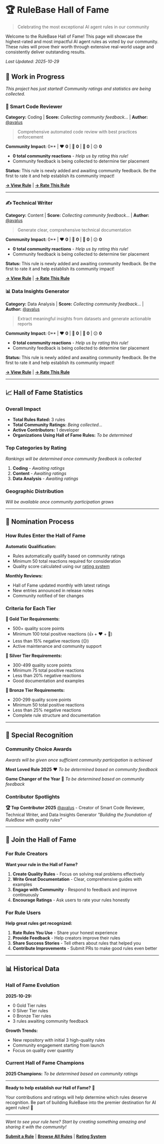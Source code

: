 # 🏆 RuleBase Hall of Fame

> Celebrating the most exceptional AI agent rules in our community

Welcome to the RuleBase Hall of Fame! This page will showcase the highest-rated and most impactful AI agent rules as voted by our community. These rules will prove their worth through extensive real-world usage and consistently deliver outstanding results.

*Last Updated: 2025-10-29*

## 🚧 Work in Progress

*This project has just started! Community ratings and statistics are being collected.*

### 🔧 Smart Code Reviewer
**Category:** Coding | **Score:** *Collecting community feedback...* | **Author:** [@avalus](https://github.com/avalus)

> Comprehensive automated code review with best practices enforcement

**Community Impact:**
0** | ❤️ **0** | 🚀 **0** | 👀 **0** | 😕 **0**
- **0 total community reactions** - *Help us by rating this rule!*
- Community feedback is being collected to determine tier placement

**Status:**
This rule is newly added and awaiting community feedback. Be the first to rate it and help establish its community impact!

[**→ View Rule**](./rules/coding/smart-code-reviewer/) | [**→ Rate This Rule**](./rules/coding/smart-code-reviewer/README.md)

---

### ✍️ Technical Writer
**Category:** Content | **Score:** *Collecting community feedback...* | **Author:** [@avalus](https://github.com/avalus)

> Generate clear, comprehensive technical documentation

**Community Impact:**
0** | ❤️ **0** | 🚀 **0** | 👀 **0** | 😕 **0**
- **0 total community reactions** - *Help us by rating this rule!*
- Community feedback is being collected to determine tier placement

**Status:**
This rule is newly added and awaiting community feedback. Be the first to rate it and help establish its community impact!

[**→ View Rule**](./rules/content/technical-writer/) | [**→ Rate This Rule**](./rules/content/technical-writer/README.md)

### 📊 Data Insights Generator  
**Category:** Data Analysis | **Score:** *Collecting community feedback...* | **Author:** [@avalus](https://github.com/avalus)

> Extract meaningful insights from datasets and generate actionable reports

**Community Impact:**
0** | ❤️ **0** | 🚀 **0** | 👀 **0** | 😕 **0**
- **0 total community reactions** - *Help us by rating this rule!*
- Community feedback is being collected to determine tier placement

**Status:**
This rule is newly added and awaiting community feedback. Be the first to rate it and help establish its community impact!

[**→ View Rule**](./rules/data-analysis/insights-generator/) | [**→ Rate This Rule**](./rules/data-analysis/insights-generator/README.md)

---

## 📈 Hall of Fame Statistics

### Overall Impact
- **Total Rules Rated:** 3 rules
- **Total Community Ratings:** *Being collected...*
- **Active Contributors:** 1 developer
- **Organizations Using Hall of Fame Rules:** *To be determined*

### Top Categories by Rating
*Rankings will be determined once community feedback is collected*

1. **Coding** - *Awaiting ratings*
2. **Content** - *Awaiting ratings*
3. **Data Analysis** - *Awaiting ratings*

### Geographic Distribution
*Will be available once community participation grows*

---

## 🎯 Nomination Process

### How Rules Enter the Hall of Fame

**Automatic Qualification:**
- Rules automatically qualify based on community ratings
- Minimum 50 total reactions required for consideration
- Quality score calculated using our [rating system](./RATING_SYSTEM.md)

**Monthly Reviews:**
- Hall of Fame updated monthly with latest ratings
- New entries announced in release notes
- Community notified of tier changes

### Criteria for Each Tier

**🥇 Gold Tier Requirements:**
- 500+ quality score points
- Minimum 100 total positive reactions (👍 + ❤️ + 🚀)
- Less than 15% negative reactions (😕)
- Active maintenance and community support

**🥈 Silver Tier Requirements:**
- 300-499 quality score points
- Minimum 75 total positive reactions
- Less than 20% negative reactions
- Good documentation and examples

**🥉 Bronze Tier Requirements:**
- 200-299 quality score points
- Minimum 50 total positive reactions
- Less than 25% negative reactions
- Complete rule structure and documentation

---

## 🏅 Special Recognition

### Community Choice Awards

*Awards will be given once sufficient community participation is achieved*

**Most Loved Rule 2025** ❤️
*To be determined based on community feedback*

**Game Changer of the Year** 🚀
*To be determined based on community feedback*

### Contributor Spotlights

**🏆 Top Contributor 2025**
[@avalus](https://github.com/avalus) - Creator of Smart Code Reviewer, Technical Writer, and Data Insights Generator
*"Building the foundation of RuleBase with quality rules"*

---

## 🎉 Join the Hall of Fame

### For Rule Creators

**Want your rule in the Hall of Fame?**
1. **Create Quality Rules** - Focus on solving real problems effectively
2. **Write Great Documentation** - Clear, comprehensive guides with examples
3. **Engage with Community** - Respond to feedback and improve continuously
4. **Encourage Ratings** - Ask users to rate your rules honestly

### For Rule Users

**Help great rules get recognized:**
1. **Rate Rules You Use** - Share your honest experience
2. **Provide Feedback** - Help creators improve their rules
3. **Share Success Stories** - Tell others about rules that helped you
4. **Contribute Improvements** - Submit PRs to make good rules even better

---

## 📊 Historical Data

### Hall of Fame Evolution

**2025-10-29:**
- 0 Gold Tier rules
- 0 Silver Tier rules  
- 0 Bronze Tier rules
- 3 rules awaiting community feedback

**Growth Trends:**
- New repository with initial 3 high-quality rules
- Community engagement starting from launch
- Focus on quality over quantity

### Current Hall of Fame Champions

**2025 Champions:**
*To be determined based on community ratings*

---

**Ready to help establish our Hall of Fame?** 🎉

Your contributions and ratings will help determine which rules deserve recognition. Be part of building RuleBase into the premier destination for AI agent rules! 🚀

---

*Want to see your rule here? Start by creating something amazing and sharing it with the community!*

**[Submit a Rule](./CONTRIBUTING.md)** | **[Browse All Rules](./rules/)** | **[Rating System](./RATING_SYSTEM.md)**